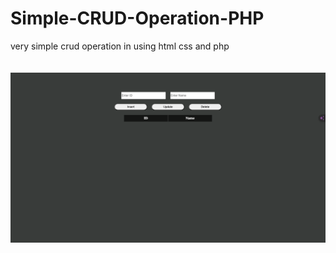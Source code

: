 # Simple-CRUD-Operation-PHP
 very simple crud operation in using html css and php
<br>
<br>
<br>
![screenshot](screenshots/interface.png)